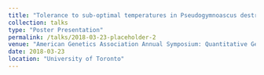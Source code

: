 ```yaml
---
title: "Tolerance to sub-optimal temperatures in Pseudogymnoascus destructans may facilitate dispersal in North America."
collection: talks
type: "Poster Presentation"
permalink: /talks/2018-03-23-placeholder-2
venue: "American Genetics Association Annual Symposium: Quantitative Genetics in the Wild"
date: 2018-03-23
location: "University of Toronto"
---
```

